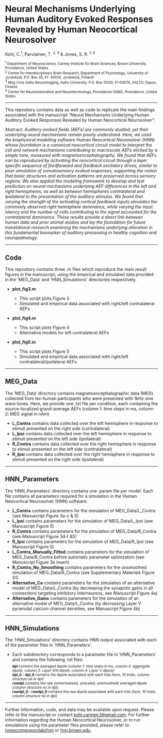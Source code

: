 # Neural Mechanisms Underlying Human Auditory Evoked Responses Revealed by Human Neocortical Neurosolver

Kohl, C.<sup>1</sup>, Parviainen, T. <sup>2, 3</sup> & Jones, S. R. <sup>1, 4</sup>  
   
<sup><sup>1</sup> Department of Neuroscience, Carney Institute for Brain Sciences, Brown University, Providence, United States  
<sup>2</sup> Centre for Interdisciplinary Brain Research, Department of Psychology, University of Jyväskylä, P.O. Box 35, FI- 40014, Jyväskylä, Finland  
<sup>3</sup> Meg Core Aalto Neuroimaging, Aalto University, P.O. Box 15100, FI-00076, AALTO, Espoo, Finland  
<sup>4</sup> Center for Neurorestoration and Neurotechnology, Providence VAMC, Providence, United States</sup>  

***
This repository contains data as well as code to replicate the main findings associated with the manuscript “Neural Mechanisms Underlying Human Auditory Evoked Responses Revealed by Human Neocortical Neurosolver”. 

Abstract:
*Auditory evoked fields (AEFs) are commonly studied, yet their underlying neural mechanisms remain poorly understood. Here, we used the biophysical modelling software Human Neocortical Neurosolver (HNN) whose foundation is a canonical neocortical circuit model to interpret the cell and network mechanisms contributing to macroscale AEFs elicited by a simple tone, measured with magnetoencephalography. We found that AEFs can be reproduced by activating the neocortical circuit through a layer specific sequence of feedforward and feedback excitatory drives, similar to prior simulation of somatosensory evoked responses, supporting the notion that basic structures and activation patterns are preserved across sensory regions. We also applied the modeling framework to develop and test prediction on neural mechanisms underlying AEF differences in the left and right hemispheres, as well as between hemispheres contralateral and ipsilateral to the presentation of the auditory stimulus. We found that varying the strength of the activating cortical feedback inputs simulates the commonly observed right hemisphere dominance, while varying the input latency and the number of cells contributing to the signal accounted for the contralateral dominance. These results provide a direct link between human data and prior animal studies and lay the foundation for future translational research examining the mechanisms underlying alteration in this fundamental biomarker of auditory processing in healthy cognition and neuropathology.*  

***
## Code
This repository contains three .m files which reproduce the main result figures in the manuscript, using the empirical and simulated data provided in the ‘MEG_Data’ and 'HNN_Simulations' directories respectively.
 *	**plot_fig3.m**
    *	This script plots Figure 3
    *   Simulated and empirical data associated with right/left contralateral AEFs
     
*	**plot_fig4.m**
    *	This script plots Figure 4
    *   Alternative models for left contralateral AEFs
    
* **plot_fig5.m**  
    *	This script plots Figure 5
    *   Simulated and empirical data associated with right/left contralateral/ipsilateral AEFs 

    

***
## MEG_Data
The ‘MEG_Data’ directory contains magnetoencephalographic data (MEG) collected from ten human participants who were presented with 1kHz sine wave tones. 
Here, we provide one .txt file per condition, each containing the source-localized grand-average AEFs (column 1: time steps in ms, column 2: MEG signal in nAm)
*	<span>**L_Contra**</span> contains data collected over the left hemisphere in response to stimuli presented on the right side (contralateral)
*	<span>**L_Ipsi**</span> contains data collected over the left hemisphere in response to stimuli presented on the left side   (ipsilateral)
*	<span>**R_Contra**</span> contains data collected over the right hemisphere in response to stimuli presented on the left side (contralateral)
*	<span>**R_Ipsi**</span> contains data collected over the right hemisphere in response to stimuli presented on the right side (ipsilateral)
***
## HNN_Parameters
The ‘HNN_Parameters’ directory contains one .param file per model. Each file contains all parameters required for a simulation in the Human Neocortical Neurosolver (HNN) software.
*	<span>**L_Contra**</span> contains parameters for the simulation of MEG_Data/L_Contra (see Manuscript Figure 3a-c & 5)
*	<span>**L_Ipsi**</span> contains parameters for the simulation of MEG_Data/L_Ipsi (see Manuscript Figure 5)
*	<span>**R_Contra**</span> contains parameters for the simulation of MEG_Data/R_Contra (see Manuscript Figure 3d-f &5)
*	<span>**R_Ipsi**</span> contains parameters for the simulation of MEG_Data/R_Ipsi (see Manuscript Figure 5)
*	<span>**L_Contra_Manually_Fitted**</span> contains parameters for the simulation of MEG_Data/R_Contra before automatic parameter optimzation (see Manuscript Figure 3b insert)
*	<span>**R_Contra_No_Smoothing**</span> contains parameters for the unsmoothed simulation of MEG_Data/R_Contra (see Supplementary Materials Figure S1)
*	<span>**Alternative_Ca**</span> contains parameters for the simulation of an alternative model of MEG_Data/L_Contra (by decreasing the synapctic gains in all connections targeting inhibitory interneurons, see Manuscript Figure 4a)
*	<span>**Alternative_Gains**</span> contains parameters for the simulation of an alternative model of MEG_Data/L_Contra (by decreasing Layer V pyramidal calcium channel densities, see Manuscript Figure 4b)
***
## HNN_Simulations
The ‘HNN_Simulations’ directory contains HNN output associated with each of the parameter files in 'HNN_Parameters'.
*	Each subdirectory corresponds to a parameter file in 'HNN_Parameters' and contains the following .txt files:  
    <sub> **dpl**	contains the averaged dipole *(column 1: time steps in ms, column 2: aggregate dipole, column 3: Layer II/III dipole, column 4: Layer V dipole)*   
     **dpl_0 - dpl_9**	contains the dipole associated with each trial *(here, 10 trials, column structure as in dpl)*   
     **rawdpl**	contains the raw (unnormalized, unscaled, unsmoothed) averaged dipole *(column structure as in dpl)*   
     **rawdpl_0 - rawdpl_9**	contains the raw dipole associated with each trial *(here, 10 trials, column structure as in dpl)*        </sub> 

***


Further information, code, and data may be available upon request. 
Please refer to the manuscript or contact kohl.carmen.1@gmail.com. 
For further information regarding the Human Neocortical Neurosolver, or to run simulations using the parameter files provided,
please refer to [jonescompneurolab/hnn](https://github.com/jonescompneurolab/hnn) or [hnn.brown.edu](https://hnn.brown.edu/).
